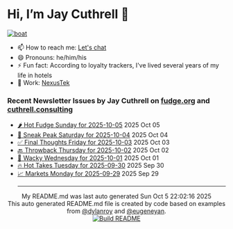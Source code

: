 # Hi, I’m Jay Cuthrell 👋

[![boat](https://cuthrell.com/boat.jpg)](https://cuthrell.com)

- 📫 How to reach me: [Let's chat](https://jaycuthrell.com/contact/)
- 😄 Pronouns: he/him/his
- ⚡ Fun fact: According to loyalty trackers, I've lived several years of my life in hotels
- 💼 Work: [NexusTek](https://nexustek.com)

### Recent Newsletter Issues by Jay Cuthrell on [fudge.org](https://fudge.org) and [cuthrell.consulting](https://cuthrell.consulting)
 - [🌶️ Hot Fudge Sunday for 2025-10-05](https://fudge.org/archive/hot-fudge-sunday-for-2025-10-05/) 2025 Oct 05
 - [🔮 Sneak Peak Saturday for 2025-10-04](https://fudge.org/archive/sneak-peak-saturday-for-2025-10-04/) 2025 Oct 04
 - [✅ Final Thoughts Friday for 2025-10-03](https://fudge.org/archive/final-thoughts-friday-for-2025-10-03/) 2025 Oct 03
 - [🔙 Throwback Thursday for 2025-10-02](https://fudge.org/archive/throwback-thursday-for-2025-10-02/) 2025 Oct 02
 - [🤪 Wacky Wednesday for 2025-10-01](https://fudge.org/archive/wacky-wednesday-for-2025-10-01/) 2025 Oct 01
 - [🔥 Hot Takes Tuesday for 2025-09-30](https://fudge.org/archive/hot-takes-tuesday-for-2025-09-30/) 2025 Sep 30
 - [📈 Markets Monday for 2025-09-29](https://fudge.org/archive/markets-monday-for-2025-09-29/) 2025 Sep 29<hr>
<div align="center">
My README.md was last auto generated Sun Oct  5 22:02:16 2025
<br>
  <link href="https://github.com/jaycuthrell" rel="me">
  <link href="https://fudge.org" rel="me">
This auto generated README.md file is created by code based on examples from <a href="https://towardsdatascience.com/auto-updating-your-github-profile-with-python-cde87b638168" target="_blank">@dylanroy</a> and <a href="https://github.com/eugeneyan" target="_blank">@eugeneyan</a>.
<br>
<a href="https://github.com/JayCuthrell/JayCuthrell/actions"><img src="https://github.com/JayCuthrell/JayCuthrell/workflows/cron/badge.svg?branch=master" align="center" alt="Build README"></a>
</div>
